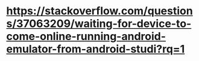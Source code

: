 # https://stackoverflow.com/questions/37063209/waiting-for-device-to-come-online-running-android-emulator-from-android-studi?rq=1
